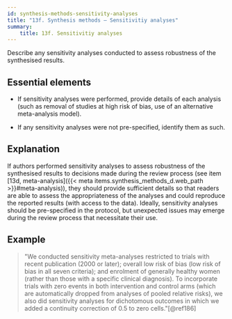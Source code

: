```yaml
---
id: synthesis-methods-sensitivity-analyses
title: "13f. Synthesis methods – Sensitivitiy analyses"
summary: 
    title: 13f. Sensitivitiy analyses
---
```


Describe any sensitivity analyses conducted to assess robustness of the synthesised results.

## Essential elements

-   If sensitivity analyses were performed, provide details of each
    analysis (such as removal of studies at high risk of bias, use of an
    alternative meta-analysis model).

-   If any sensitivity analyses were not pre-specified, identify them as
    such.

## Explanation

If authors performed sensitivity analyses to assess
robustness of the synthesised results to decisions made during the
review process (see item [13d, meta-analysis]({{< meta items.synthesis_methods_d.web_path >}}#meta-analysis)), they should
provide sufficient details so that readers are able to assess the
appropriateness of the analyses and could reproduce the reported results
(with access to the data). Ideally, sensitivity analyses should be
pre-specified in the protocol, but unexpected issues may emerge during
the review process that necessitate their use.

## Example 

> "We conducted sensitivity meta-analyses restricted to trials with recent
publication (2000 or later); overall low risk of bias (low risk of bias
in all seven criteria); and enrolment of generally healthy women (rather
than those with a specific clinical diagnosis). To incorporate trials
with zero events in both intervention and control arms (which are
automatically dropped from analyses of pooled relative risks), we also
did sensitivity analyses for dichotomous outcomes in which we added a
continuity correction of 0.5 to zero cells."[@ref186]